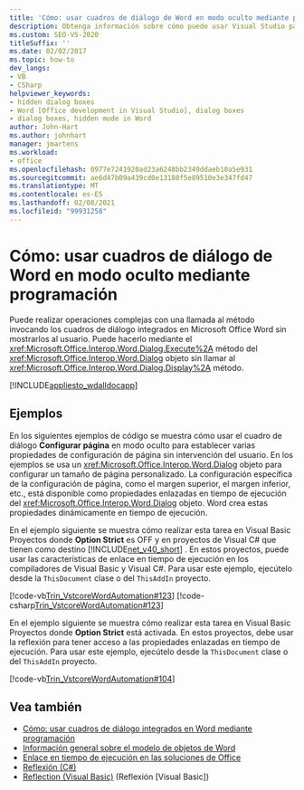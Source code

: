 ```yaml
---
title: 'Cómo: usar cuadros de diálogo de Word en modo oculto mediante programación'
description: Obtenga información sobre cómo puede usar Visual Studio para usar los cuadros de diálogo de Microsoft Word mediante programación en modo oculto.
ms.custom: SEO-VS-2020
titleSuffix: ''
ms.date: 02/02/2017
ms.topic: how-to
dev_langs:
- VB
- CSharp
helpviewer_keywords:
- hidden dialog boxes
- Word [Office development in Visual Studio], dialog boxes
- dialog boxes, hidden mode in Word
author: John-Hart
ms.author: johnhart
manager: jmartens
ms.workload:
- office
ms.openlocfilehash: 0977e7241920ad23a6248bb2349ddaeb10a5e931
ms.sourcegitcommit: ae6d47b09a439cd0e13180f5e89510e3e347fd47
ms.translationtype: MT
ms.contentlocale: es-ES
ms.lasthandoff: 02/08/2021
ms.locfileid: "99931258"
---
```

# <a name="how-to-programmatically-use-word-dialog-boxes-in-hidden-mode"></a>Cómo: usar cuadros de diálogo de Word en modo oculto mediante programación
  Puede realizar operaciones complejas con una llamada al método invocando los cuadros de diálogo integrados en Microsoft Office Word sin mostrarlos al usuario. Puede hacerlo mediante el <xref:Microsoft.Office.Interop.Word.Dialog.Execute%2A> método del <xref:Microsoft.Office.Interop.Word.Dialog> objeto sin llamar al <xref:Microsoft.Office.Interop.Word.Dialog.Display%2A> método.

 [!INCLUDE[appliesto_wdalldocapp](../vsto/includes/appliesto-wdalldocapp-md.md)]

## <a name="examples"></a>Ejemplos
 En los siguientes ejemplos de código se muestra cómo usar el cuadro de diálogo **Configurar página** en modo oculto para establecer varias propiedades de configuración de página sin intervención del usuario. En los ejemplos se usa un <xref:Microsoft.Office.Interop.Word.Dialog> objeto para configurar un tamaño de página personalizado. La configuración específica de la configuración de página, como el margen superior, el margen inferior, etc., está disponible como propiedades enlazadas en tiempo de ejecución del <xref:Microsoft.Office.Interop.Word.Dialog> objeto. Word crea estas propiedades dinámicamente en tiempo de ejecución.

 En el ejemplo siguiente se muestra cómo realizar esta tarea en Visual Basic Proyectos donde **Option Strict** es OFF y en proyectos de Visual C# que tienen como destino [!INCLUDE[net_v40_short](../sharepoint/includes/net-v40-short-md.md)] . En estos proyectos, puede usar las características de enlace en tiempo de ejecución en los compiladores de Visual Basic y Visual C#. Para usar este ejemplo, ejecútelo desde la `ThisDocument` clase o del `ThisAddIn` proyecto.

 [!code-vb[Trin_VstcoreWordAutomation#123](../vsto/codesnippet/VisualBasic/Trin_VstcoreWordAutomationVB/ThisDocument.vb#123)]
 [!code-csharp[Trin_VstcoreWordAutomation#123](../vsto/codesnippet/CSharp/Trin_VstcoreWordAutomationCS/ThisDocument.cs#123)]

 En el ejemplo siguiente se muestra cómo realizar esta tarea en Visual Basic Proyectos donde **Option Strict** está activada. En estos proyectos, debe usar la reflexión para tener acceso a las propiedades enlazadas en tiempo de ejecución. Para usar este ejemplo, ejecútelo desde la `ThisDocument` clase o del `ThisAddIn` proyecto.

 [!code-vb[Trin_VstcoreWordAutomation#104](../vsto/codesnippet/VisualBasic/Trin_VstcoreWordAutomationVB/ThisDocument.vb#104)]

## <a name="see-also"></a>Vea también
- [Cómo: usar cuadros de diálogo integrados en Word mediante programación](../vsto/how-to-programmatically-use-built-in-dialog-boxes-in-word.md)
- [Información general sobre el modelo de objetos de Word](../vsto/word-object-model-overview.md)
- [Enlace en tiempo de ejecución en las soluciones de Office](../vsto/late-binding-in-office-solutions.md)
- [Reflexión (C#)](/dotnet/csharp/programming-guide/concepts/reflection)
- [Reflection (Visual Basic)](/dotnet/visual-basic/programming-guide/concepts/reflection) (Reflexión [Visual Basic])
